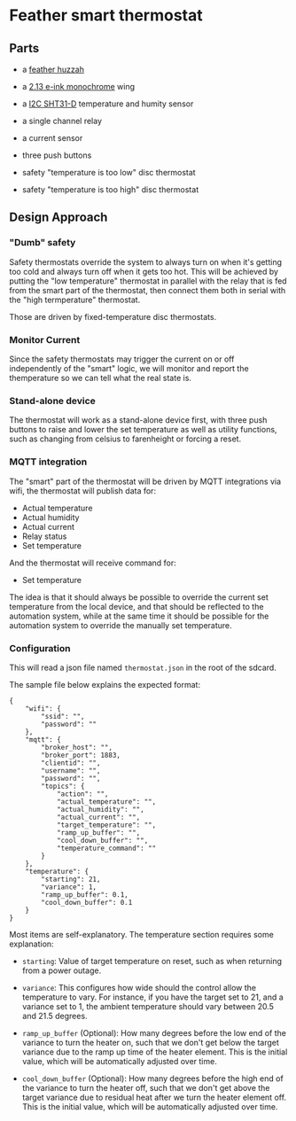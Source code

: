 # Feather smart thermostat

## Parts

 * a [feather huzzah](https://www.adafruit.com/product/3619)
 
 * a [2.13 e-ink monochrome](https://www.adafruit.com/product/4195)
   wing
 
 * a [I2C SHT31-D](https://www.adafruit.com/product/2857) temperature
   and humity sensor
 
 * a single channel relay
 
 * a current sensor
 
 * three push buttons
 
 * safety "temperature is too low" disc thermostat
 
 * safety "temperature is too high" disc thermostat

## Design Approach

### "Dumb" safety

Safety thermostats override the system to always turn on when it's
getting too cold and always turn off when it gets too hot. This will
be achieved by putting the "low temperature" thermostat in parallel
with the relay that is fed from the smart part of the thermostat, then
connect them both in serial with the "high termperature" thermostat.

Those are driven by fixed-temperature disc thermostats.

### Monitor Current

Since the safety thermostats may trigger the current on or off
independently of the "smart" logic, we will monitor and report the
themperature so we can tell what the real state is.

### Stand-alone device

The thermostat will work as a stand-alone device first, with three
push buttons to raise and lower the set temperature as well as utility
functions, such as changing from celsius to farenheight or forcing a
reset.

### MQTT integration

The "smart" part of the thermostat will be driven by MQTT integrations
via wifi, the thermostat will publish data for:

 * Actual temperature
 * Actual humidity
 * Actual current
 * Relay status
 * Set temperature

And the thermostat will receive command for:

 * Set temperature

The idea is that it should always be possible to override the current
set temperature from the local device, and that should be reflected to
the automation system, while at the same time it should be possible
for the automation system to override the manually set temperature.

### Configuration

This will read a json file named `thermostat.json` in the root of the sdcard.

The sample file below explains the expected format:

```
{
    "wifi": {
        "ssid": "",
        "password": ""
    },
    "mqtt": {
        "broker_host": "",
        "broker_port": 1883,
        "clientid": "",
        "username": "",
        "password": "",
        "topics": {
            "action": "",
            "actual_temperature": "",
            "actual_humidity": "",
            "actual_current": "",
            "target_temperature": "",
            "ramp_up_buffer": "",
            "cool_down_buffer": "",
            "temperature_command": ""
        }
    },
    "temperature": {
        "starting": 21,
        "variance": 1,
        "ramp_up_buffer": 0.1,
        "cool_down_buffer": 0.1
    }
}

```

Most items are self-explanatory. The temperature section requires some explanation:

 * `starting`: Value of target temperature on reset, such as when
   returning from a power outage.

 * `variance`: This configures how wide should the control allow the
   temperature to vary. For instance, if you have the target set to
   21, and a variance set to 1, the ambient temperature should vary
   between 20.5 and 21.5 degrees.

 * `ramp_up_buffer` (Optional): How many degrees before the low end of
   the variance to turn the heater on, such that we don't get below
   the target variance due to the ramp up time of the heater
   element. This is the initial value, which will be automatically
   adjusted over time.

 * `cool_down_buffer` (Optional): How many degrees before the high end
   of the variance to turn the heater off, such that we don't get
   above the target variance due to residual heat after we turn the
   heater element off. This is the initial value, which will be
   automatically adjusted over time.
